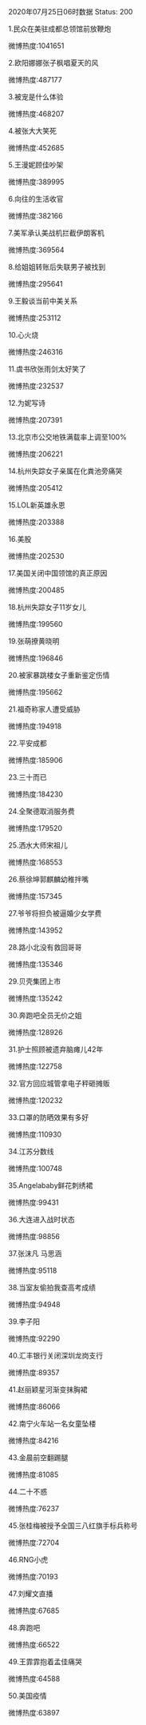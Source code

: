 2020年07月25日06时数据
Status: 200

1.民众在美驻成都总领馆前放鞭炮

微博热度:1041651

2.欧阳娜娜张子枫唱夏天的风

微博热度:487177

3.被宠是什么体验

微博热度:468207

4.被张大大笑死

微博热度:452685

5.王漫妮顾佳吵架

微博热度:389995

6.向往的生活收官

微博热度:382166

7.美军承认美战机拦截伊朗客机

微博热度:369564

8.给姐姐转账后失联男子被找到

微博热度:295641

9.王毅谈当前中美关系

微博热度:253112

10.心火烧

微博热度:246316

11.虞书欣张雨剑太好笑了

微博热度:232537

12.为妮写诗

微博热度:207391

13.北京市公交地铁满载率上调至100%

微博热度:206221

14.杭州失踪女子亲属在化粪池旁痛哭

微博热度:205412

15.LOL新英雄永恩

微博热度:203388

16.美股

微博热度:202530

17.美国关闭中国领馆的真正原因

微博热度:200485

18.杭州失踪女子11岁女儿

微博热度:199560

19.张萌撩黄晓明

微博热度:196846

20.被家暴跳楼女子重新鉴定伤情

微博热度:195662

21.福奇称家人遭受威胁

微博热度:194918

22.平安成都

微博热度:185906

23.三十而已

微博热度:184230

24.全聚德取消服务费

微博热度:179520

25.洒水大师宋祖儿

微博热度:168553

26.蔡徐坤郭麒麟幼稚拌嘴

微博热度:157345

27.爷爷将担负被逼婚少女学费

微博热度:143952

28.路小北没有救回哥哥

微博热度:135346

29.贝壳集团上市

微博热度:135242

30.奔跑吧全员无价之姐

微博热度:128926

31.护士照顾被遗弃脑瘫儿42年

微博热度:122758

32.官方回应城管拿电子秤砸摊贩

微博热度:120232

33.口罩的防晒效果有多好

微博热度:110930

34.江苏分数线

微博热度:100748

35.Angelababy鲜花刺绣裙

微博热度:99431

36.大连进入战时状态

微博热度:98856

37.张沫凡 马思涵

微博热度:95118

38.当室友偷拍我查高考成绩

微博热度:94948

39.李子阳

微博热度:92290

40.汇丰银行关闭深圳龙岗支行

微博热度:89357

41.赵丽颖星河渐变抹胸裙

微博热度:86066

42.南宁火车站一名女童坠楼

微博热度:84216

43.金晨前空翻踢腿

微博热度:81085

44.二十不惑

微博热度:76237

45.张桂梅被授予全国三八红旗手标兵称号

微博热度:72704

46.RNG小虎

微博热度:70193

47.刘耀文直播

微博热度:67685

48.奔跑吧

微博热度:66522

49.王霏霏抱着孟佳痛哭

微博热度:64588

50.美国疫情

微博热度:63897

